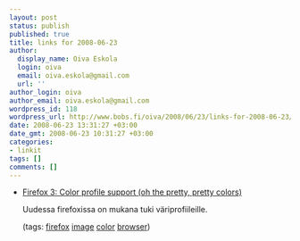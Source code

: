 ```yaml
---
layout: post
status: publish
published: true
title: links for 2008-06-23
author:
  display_name: Oiva Eskola
  login: oiva
  email: oiva.eskola@gmail.com
  url: ''
author_login: oiva
author_email: oiva.eskola@gmail.com
wordpress_id: 118
wordpress_url: http://www.bobs.fi/oiva/2008/06/23/links-for-2008-06-23/
date: 2008-06-23 13:31:27 +03:00
date_gmt: 2008-06-23 10:31:27 +03:00
categories:
- linkit
tags: []
comments: []
---
```

<ul class="delicious">
<li>
<div class="delicious-link"><a href="http://www.dria.org/wordpress/archives/2008/04/29/633/">Firefox 3: Color profile support (oh the pretty, pretty colors)</a></div></p>
<div class="delicious-extended">Uudessa firefoxissa on mukana tuki väriprofiileille.</div></p>
<div class="delicious-tags">(tags: <a href="http://del.icio.us/oiva/firefox">firefox</a> <a href="http://del.icio.us/oiva/image">image</a> <a href="http://del.icio.us/oiva/color">color</a> <a href="http://del.icio.us/oiva/browser">browser</a>)</div><br />
	</li>
</ul>
